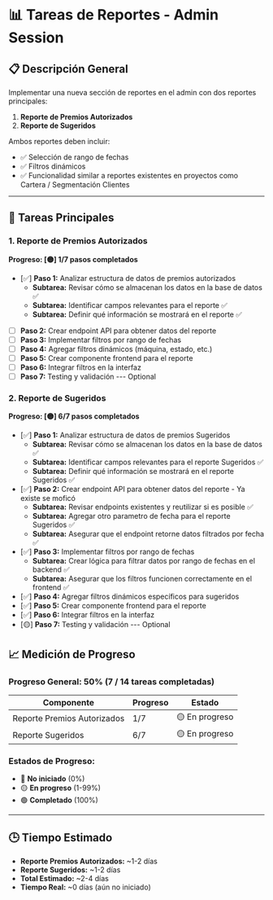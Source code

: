 # 📊 Tareas de Reportes - Admin Session

## 📋 Descripción General
Implementar una nueva sección de reportes en el admin con dos reportes principales:
1. **Reporte de Premios Autorizados**
2. **Reporte de Sugeridos**

Ambos reportes deben incluir:
- ✅ Selección de rango de fechas
- ✅ Filtros dinámicos
- ✅ Funcionalidad similar a reportes existentes en proyectos como Cartera / Segmentación Clientes

---

## 🎯 Tareas Principales

### 1. Reporte de Premios Autorizados
**Progreso: [🟡] 1/7 pasos completados**

- [✅] **Paso 1:** Analizar estructura de datos de premios autorizados
    - **Subtarea:** Revisar cómo se almacenan los datos en la base de datos ✅
    - **Subtarea:** Identificar campos relevantes para el reporte ✅
    - **Subtarea:** Definir qué información se mostrará en el reporte ✅
- [ ] **Paso 2:** Crear endpoint API para obtener datos del reporte
- [ ] **Paso 3:** Implementar filtros por rango de fechas
- [ ] **Paso 4:** Agregar filtros dinámicos (máquina, estado, etc.)
- [ ] **Paso 5:** Crear componente frontend para el reporte
- [ ] **Paso 6:** Integrar filtros en la interfaz
- [ ] **Paso 7:** Testing y validación --- Optional

### 2. Reporte de Sugeridos
**Progreso: [🟡] 6/7 pasos completados**

- [✅] **Paso 1:** Analizar estructura de datos de premios Sugeridos
    - **Subtarea:** Revisar cómo se almacenan los datos en la base de datos ✅
    - **Subtarea:** Identificar campos relevantes para el reporte Sugeridos ✅
    - **Subtarea:** Definir qué información se mostrará en el reporte Sugeridos ✅
- [✅] **Paso 2:** Crear endpoint API para obtener datos del reporte - Ya existe se moficó
    - **Subtarea:** Revisar endpoints existentes y reutilizar si es posible ✅
    - **Subtarea:** Agregar otro parametro de fecha para el reporte Sugeridos ✅
    - **Subtarea:** Asegurar que el endpoint retorne datos filtrados por fecha ✅
- [✅] **Paso 3:** Implementar filtros por rango de fechas
    - **Subtarea:** Crear lógica para filtrar datos por rango de fechas en el backend ✅
    - **Subtarea:** Asegurar que los filtros funcionen correctamente en el frontend ✅
- [✅] **Paso 4:** Agregar filtros dinámicos específicos para sugeridos
- [✅] **Paso 5:** Crear componente frontend para el reporte
- [✅] **Paso 6:** Integrar filtros en la interfaz
- [🟡] **Paso 7:** Testing y validación --- Optional


## 📈 Medición de Progreso
### Progreso General: 50% (7 / 14 tareas completadas)

| Componente | Progreso | Estado |
|------------|----------|--------|
| Reporte Premios Autorizados | 1/7 | 🟡 En progreso |
| Reporte Sugeridos | 6/7 | 🟡 En progreso |

### Estados de Progreso:
- 🔴 **No iniciado** (0%)
- 🟡 **En progreso** (1-99%)
- 🟢 **Completado** (100%)

---

## 🕒 Tiempo Estimado
- **Reporte Premios Autorizados:** ~1-2 días
- **Reporte Sugeridos:** ~1-2 días
- **Total Estimado:** ~2-4 días
- **Tiempo Real:** ~0 días (aún no iniciado)